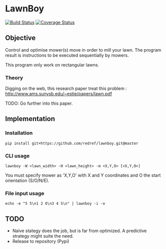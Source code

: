 # LawnBoy

[![Build Status](https://travis-ci.org/redref/lawnboy.svg?branch=master)](https://travis-ci.org/redref/lawnboy)
[![Coverage Status](https://coveralls.io/repos/github/redref/lawnboy/badge.svg?branch=master)](https://coveralls.io/github/redref/lawnboy?branch=master)


## Objective

Control and optimise mower(s) move in order to mill your lawn. The program result is instructions to be executed sequentially by mowers.

This program only work on rectangular lawns.

### Theory

Digging on the web, this research paper treat this problem : http://www.ams.sunysb.edu/~estie/papers/lawn.pdf

TODO: Go further into this paper.

## Implementation

### Installation

```
pip install git+https://github.com/redref/lawnboy.git@master
```

### CLI usage

```
lawnboy -W <lawn_width> -H <lawn_height> -m <X,Y,O> [<X,Y,O>]
```

You must specify mower as 'X,Y,O' with X and Y coordinates and O the start orientation (S/O/N/E).

### File input usage

```
echo -e "5 5\n1 2 O\n3 4 S\n" | lawnboy -i -o
```

## TODO

 * Naive stategy does the job, but is far from optimized. A predictive strategy might suite the need.
 * Release to repository (Pypi)



